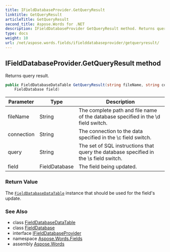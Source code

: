 ```yaml
---
title: IFieldDatabaseProvider.GetQueryResult
linktitle: GetQueryResult
articleTitle: GetQueryResult
second_title: Aspose.Words for .NET
description: IFieldDatabaseProvider GetQueryResult method. Returns query result in C#.
type: docs
weight: 10
url: /net/aspose.words.fields/ifielddatabaseprovider/getqueryresult/
---
```

## IFieldDatabaseProvider.GetQueryResult method

Returns query result.

```csharp
public FieldDatabaseDataTable GetQueryResult(string fileName, string connection, string query, 
    FieldDatabase field)
```

| Parameter | Type | Description |
| --- | --- | --- |
| fileName | String | The complete path and file name of the database specified in the \d field switch. |
| connection | String | The connection to the data specified in the \c field switch. |
| query | String | The set of SQL instructions that query the database specified in the \s field switch. |
| field | FieldDatabase | The field being updated. |

### Return Value

The [`FieldDatabaseDataTable`](../../fielddatabasedatatable/) instance that should be used for the field's update.

### See Also

* class [FieldDatabaseDataTable](../../fielddatabasedatatable/)
* class [FieldDatabase](../../fielddatabase/)
* interface [IFieldDatabaseProvider](../)
* namespace [Aspose.Words.Fields](../../ifielddatabaseprovider/)
* assembly [Aspose.Words](../../../)
